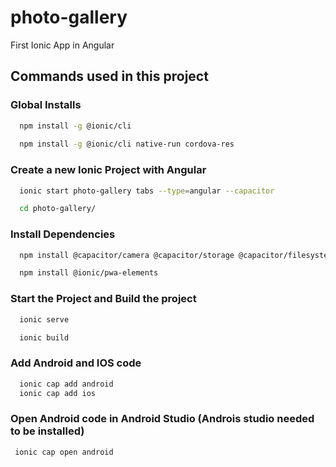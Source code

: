 # photo-gallery
First Ionic App in Angular

## Commands used in this project

### Global Installs
```bash
  npm install -g @ionic/cli
  
  npm install -g @ionic/cli native-run cordova-res
```

### Create a new Ionic Project with Angular

```bash
  ionic start photo-gallery tabs --type=angular --capacitor

  cd photo-gallery/
```

### Install Dependencies
```bash
  npm install @capacitor/camera @capacitor/storage @capacitor/filesystem

  npm install @ionic/pwa-elements
```

### Start the Project and Build the project
```bash
  ionic serve

  ionic build
```

### Add Android and IOS code
```bash
  ionic cap add android
  ionic cap add ios
```

### Open Android code in Android Studio (Androis studio needed to be installed)
```bash
 ionic cap open android

